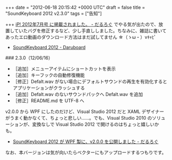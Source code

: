 
+++
date = "2012-06-18 20:15:42 +0000 UTC"
draft = false
title = "SoundKeyboard 2012 v2.3.0"
tags = ["告知"]

+++
<a href="http://daruyanagi.hatenablog.com/entry/2012/05/29/011205">iP! 2012年7月号 に掲載されました。 - だるろぐ</a> でやる気が出たので、放置していたバグを修正するなど、少し手直ししました。ちなみに、雑誌に書いてあったエロ動画のダウンロード方法はまだ試してません ☆（ゝω・）vｷｬﾋﾟ

<ul>
<li><a href="http://daruyanagi.net/SoundKeyboard%202012">SoundKeyboard 2012 - Daruboard</a></li>
</ul>
<div class="section">
    ### 2.3.0（12/06/16）
    
<ul>
<li>［追加］メニューアイテムにショートカットを表示</li>
<li>［追加］キーフックの自動修復機能</li>
<li>［修正］Defalt.wav がない場合にデフォルトサウンドの再生を有効化するとアプリケーションがクラッシュする</li>
<li>［追加］Defalt.wav のないサウンドパックへ Defalt.wav を追加</li>
<li>［修正］README.md を UTF-8 へ</li>
</ul>v2.0.0 から WPF にしたのだけど、Visual Studio 2012 だと XAML デザイナーがうまく動かなくて、ちょっと悲しい……。でも、Visual Studio 2010 のソリューションが、変換なしで Visual Studio 2012 で開けるのはちょっと嬉しいかも。

<ul>
<li><a href="http://daruyanagi.hatenablog.com/entry/2012/03/15/234726">SoundKeyboard 2012 が WPF 製に、v2.0.0 を公開しました - だるろぐ</a></li>
</ul>なお、本バージョンは気が向いたらベクターにもアップロードするつもりです。

</div>

